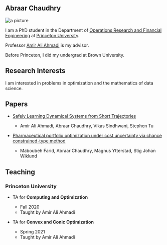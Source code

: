 ## Abraar Chaudhry

![a picture](https://chaudhrya.github.io//images/picture.jpg "a picture")

I am a PhD student in the Department of [Operations Research and Financial Engineering](https://orfe.princeton.edu/) at [Princeton University](https://www.princeton.edu/).

Professor [Amir Ali Ahmadi](http://aaa.princeton.edu/) is my advisor.

Before Princeton, I did my undergrad at Brown University.

## Research Interests

I am interested in problems in optimization and the mathematics of data science.

## Papers

- [Safely Learning Dynamical Systems from Short Trajectories](https://arxiv.org/abs/2011.12257)
  - Amir Ali Ahmadi, Abraar Chaudhry, Vikas Sindhwani, Stephen Tu

- [Pharmaceutical portfolio optimization under cost uncertainty via chance constrained-type method](https://mathematicsinindustry.springeropen.com/articles/10.1186/s13362-021-00099-3)
  - Maboubeh Farid, Abraar Chaudhry, Magnus Ytterstad, Stig Johan Wiklund

## Teaching

### Princeton University

- TA for **Computing and Optimization**
  - Fall 2020
  - Taught by Amir Ali Ahmadi

- TA for **Convex and Conic Optimization**
  - Spring 2021
  - Taught by Amir Ali Ahmadi

